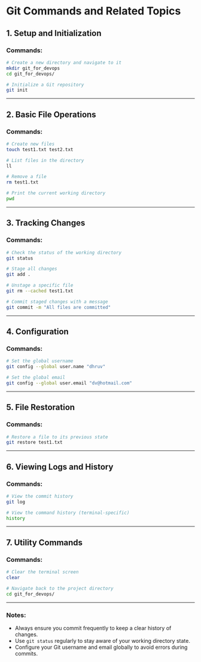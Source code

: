 # Git Commands and Related Topics

## 1. **Setup and Initialization**

### Commands:
```bash
# Create a new directory and navigate to it
mkdir git_for_devops
cd git_for_devops/

# Initialize a Git repository
git init
```

---

## 2. **Basic File Operations**

### Commands:
```bash
# Create new files
touch test1.txt test2.txt

# List files in the directory
ll

# Remove a file
rm test1.txt

# Print the current working directory
pwd
```

---

## 3. **Tracking Changes**

### Commands:
```bash
# Check the status of the working directory
git status

# Stage all changes
git add .

# Unstage a specific file
git rm --cached test1.txt

# Commit staged changes with a message
git commit -m "All files are committed"
```

---

## 4. **Configuration**

### Commands:
```bash
# Set the global username
git config --global user.name "dhruv"

# Set the global email
git config --global user.email "dv@hotmail.com"
```

---

## 5. **File Restoration**

### Commands:
```bash
# Restore a file to its previous state
git restore test1.txt
```

---

## 6. **Viewing Logs and History**

### Commands:
```bash
# View the commit history
git log

# View the command history (terminal-specific)
history
```

---

## 7. **Utility Commands**

### Commands:
```bash
# Clear the terminal screen
clear

# Navigate back to the project directory
cd git_for_devops/
```

---

### Notes:
- Always ensure you commit frequently to keep a clear history of changes.
- Use `git status` regularly to stay aware of your working directory state.
- Configure your Git username and email globally to avoid errors during commits.
